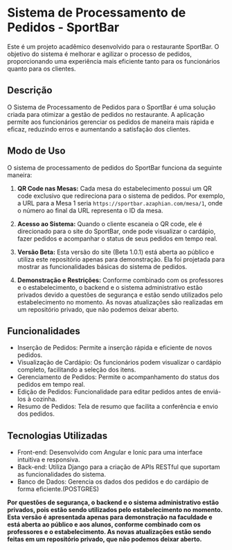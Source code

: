 # Sistema de Processamento de Pedidos - SportBar

Este é um projeto acadêmico desenvolvido para o restaurante SportBar. O objetivo do sistema é melhorar e agilizar o processo de pedidos, proporcionando uma experiência mais eficiente tanto para os funcionários quanto para os clientes.

## Descrição
O Sistema de Processamento de Pedidos para o SportBar é uma solução criada para otimizar a gestão de pedidos no restaurante. A aplicação permite aos funcionários gerenciar os pedidos de maneira mais rápida e eficaz, reduzindo erros e aumentando a satisfação dos clientes.

## Modo de Uso

O sistema de processamento de pedidos do SportBar funciona da seguinte maneira:

1. **QR Code nas Mesas:** Cada mesa do estabelecimento possui um QR code exclusivo que redireciona para o sistema de pedidos. Por exemplo, a URL para a Mesa 1 seria `https://sportbar.azaphian.com/mesa/1`, onde o número ao final da URL representa o ID da mesa.

2. **Acesso ao Sistema:** Quando o cliente escaneia o QR code, ele é direcionado para o site do SportBar, onde pode visualizar o cardápio, fazer pedidos e acompanhar o status de seus pedidos em tempo real.

3. **Versão Beta:** Esta versão do site (Beta 1.0.1) está aberta ao público e utiliza este repositório apenas para demonstração. Ela foi projetada para mostrar as funcionalidades básicas do sistema de pedidos.

4. **Demonstração e Restrições:** Conforme combinado com os professores e o estabelecimento, o backend e o sistema administrativo estão privados devido a questões de segurança e estão sendo utilizados pelo estabelecimento no momento. As novas atualizações são realizadas em um repositório privado, que não podemos deixar aberto.


## Funcionalidades
- Inserção de Pedidos: Permite a inserção rápida e eficiente de novos pedidos.
- Visualização de Cardápio: Os funcionários podem visualizar o cardápio completo, facilitando a seleção dos itens.
- Gerenciamento de Pedidos: Permite o acompanhamento do status dos pedidos em tempo real.
- Edição de Pedidos: Funcionalidade para editar pedidos antes de enviá-los à cozinha.
- Resumo de Pedidos: Tela de resumo que facilita a conferência e envio dos pedidos.

## Tecnologias Utilizadas
- Front-end: Desenvolvido com Angular e Ionic para uma interface intuitiva e responsiva.
- Back-end: Utiliza Django para a criação de APIs RESTful que suportam as funcionalidades do sistema.
- Banco de Dados: Gerencia os dados dos pedidos e do cardápio de forma eficiente.(POSTGRES)

**Por questões de segurança, o backend e o sistema administrativo estão privados, pois estão sendo utilizados pelo estabelecimento no momento. Esta versão é apresentada apenas para demonstração na faculdade e está aberta ao público e aos alunos, conforme combinado com os professores e o estabelecimento. As novas atualizações estão sendo feitas em um repositório privado, que não podemos deixar aberto.**
